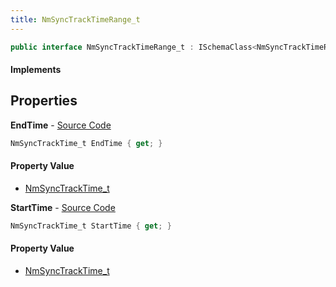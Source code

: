 ```yaml
---
title: NmSyncTrackTimeRange_t
---
```


```csharp
public interface NmSyncTrackTimeRange_t : ISchemaClass<NmSyncTrackTimeRange_t>, ISchemaField, ISchemaClass, INativeHandle
```

#### Implements

## Properties

**EndTime** - [Source Code](https://github.com/swiftly-solution/swiftlys2/blob/master/managed/src/SwiftlyS2.Generated/Schemas/Interfaces/NmSyncTrackTimeRange_t.cs#L18)

```csharp
NmSyncTrackTime_t EndTime { get; }
```

#### Property Value

- [NmSyncTrackTime_t](/docs/api/shared/schemadefinitions/nmsynctracktime_t)

**StartTime** - [Source Code](https://github.com/swiftly-solution/swiftlys2/blob/master/managed/src/SwiftlyS2.Generated/Schemas/Interfaces/NmSyncTrackTimeRange_t.cs#L16)

```csharp
NmSyncTrackTime_t StartTime { get; }
```

#### Property Value

- [NmSyncTrackTime_t](/docs/api/shared/schemadefinitions/nmsynctracktime_t)

